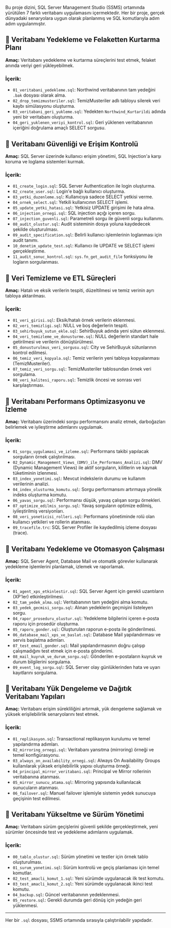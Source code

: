 

Bu proje dizini, SQL Server Management Studio (SSMS) ortamında yürütülen 7 farklı veritabanı uygulamasını içermektedir. Her bir proje, gerçek dünyadaki senaryolara uygun olarak planlanmış ve SQL komutlarıyla adım adım uygulanmıştır.

## 📁 Veritabanı Yedekleme ve Felaketten Kurtarma Planı

**Amaç:** Veritabanı yedekleme ve kurtarma süreçlerini test etmek, felaket anında veriyi geri yükleyebilmek.

### İçerik:
- `01_veritabani_yedekleme.sql`: Northwind veritabanının tam yedeğini `.bak` dosyası olarak alma.
- `02_drop_temizmusteriler.sql`: TemizMusteriler adlı tabloyu silerek veri kaybı simülasyonu oluşturma.
- `03_veritabani_geri_yukleme.sql`: Yedekten `Northwind_Kurtarildi` adında yeni bir veritabanı oluşturma.
- `04_geri_yuklenen_veriyi_kontrol.sql`: Geri yüklenen veritabanının içeriğini doğrulama amaçlı SELECT sorgusu.

## 📁 Veritabanı Güvenliği ve Erişim Kontrolü

**Amaç:** SQL Server üzerinde kullanıcı erişim yönetimi, SQL Injection'a karşı koruma ve loglama sistemleri kurmak.

### İçerik:
- `01_create_login.sql`: SQL Server Authentication ile login oluşturma.
- `02_create_user.sql`: Login'e bağlı kullanıcı oluşturma.
- `03_yetki_duzenleme.sql`: Kullanıcıya sadece SELECT yetkisi verme.
- `04_ornek_select.sql`: Yetkili kullanıcının SELECT işlemi.
- `05_update_yetki_hatasi.sql`: Yetkisiz UPDATE girişimi ile hata alma.
- `06_injection_ornegi.sql`: SQL injection açığı içeren sorgu.
- `07_injection_guvenli.sql`: Parametreli sorgu ile güvenli sorgu kullanımı.
- `08_audit_olustur.sql`: Audit sisteminin dosya yoluna kaydedecek şekilde oluşturulması.
- `09_audit_specification.sql`: Belirli kullanıcı işlemlerinin loglanması için audit tanımı.
- `10_denetim_update_test.sql`: Kullanıcı ile UPDATE ve SELECT işlemi gerçekleştirme.
- `11_audit_sonuc_kontrol.sql`: `sys.fn_get_audit_file` fonksiyonu ile logların sorgulanması.

## 📁  Veri Temizleme ve ETL Süreçleri

**Amaç:** Hatalı ve eksik verilerin tespiti, düzeltilmesi ve temiz verinin ayrı tabloya aktarılması.

### İçerik:
- `01_veri_girisi.sql`: Eksik/hatalı örnek verilerin eklenmesi.
- `02_veri_temizligi.sql`: NULL ve boş değerlerin tespiti.
- `03_sehirbuyuk_sutun_ekle.sql`: SehirBuyuk adında yeni sütun eklenmesi.
- `04_veri_temizleme_ve_donusturme.sql`: NULL değerlerin standart hale getirilmesi ve verilerin dönüştürülmesi.
- `05_donusturulmus_veri_sorgusu.sql`: City ve SehirBuyuk sütunlarının kontrol edilmesi.
- `06_temiz_veri_kopyala.sql`: Temiz verilerin yeni tabloya kopyalanması (TemizMusteriler).
- `07_temiz_veri_sorgu.sql`: TemizMusteriler tablosundan örnek veri sorgulama.
- `08_veri_kalitesi_raporu.sql`: Temizlik öncesi ve sonrası veri karşılaştırması.

## 📁 Veritabanı Performans Optimizasyonu ve İzleme

**Amaç:** Veritabanı üzerindeki sorgu performansını analiz etmek, darboğazları belirlemek ve iyileştirme adımlarını uygulamak.

### İçerik:
- `01_sorgu_uygulamasi_ve_izleme.sql`: Performans takibi yapılacak sorguların örnek çalıştırılması.
- `02_Dynamic_Management_Views_(DMV)_ile_Performans_Analizi.sql`: DMV (Dynamic Management Views) ile aktif sorguların, kilitlerin ve kaynak tüketiminin izlenmesi.
- `03_index_yonetimi.sql`: Mevcut indekslerin durumu ve kullanım verilerinin analizi.
- `04_index_olusturma_komutu.sql`: Sorgu performansını artırmaya yönelik indeks oluşturma komutu.
- `06_yavas_sorgu.sql`: Performansı düşük, yavaş çalışan sorgu örnekleri.
- `07_optimize_edilmis_sorgu.sql`: Yavaş sorguların optimize edilmiş, iyileştirilmiş versiyonları.
- `08_veri_yoneticisi_rolleri.sql`: Performans yönetiminde rolü olan kullanıcı yetkileri ve rollerin atanması.
- `09_tracefile.trc`: SQL Server Profiler ile kaydedilmiş izleme dosyası (trace).

## 📁 Veritabanı Yedekleme ve Otomasyon Çalışması

**Amaç:** SQL Server Agent, Database Mail ve otomatik görevler kullanarak yedekleme işlemlerini planlamak, izlemek ve raporlamak.

### İçerik:
- `01_agent_xps_etkinlestir.sql`: SQL Server Agent için gerekli uzantıların (XP'ler) etkinleştirilmesi.
- `02_tam_yedek_alma.sql`: Veritabanının tam yedeğini alma komutu.
- `03_yedek_gecmisi_sorgu.sql`: Alınan yedeklerin geçmişini listeleyen sorgu.
- `04_rapor_proseduru_olustur.sql`: Yedekleme bilgilerini içeren e-posta raporu için prosedür oluşturma.
- `05_raporu_gonder.sql`: Oluşturulan raporun e-posta ile gönderilmesi.
- `06_database_mail_xps_ve_baslat.sql`: Database Mail yapılandırması ve servis başlatma adımları.
- `07_test_email_gonder.sql`: Mail yapılandırmasının doğru çalışıp çalışmadığını test etmek için e-posta gönderimi.
- `08_mail_kuyruk_ve_durum_sorgu.sql`: Gönderilen e-postaların kuyruk ve durum bilgilerini sorgulama.
- `09_event_log_sorgu.sql`: SQL Server olay günlüklerinden hata ve uyarı kayıtlarını sorgulama.

## 📁 Veritabanı Yük Dengeleme ve Dağıtık Veritabanı Yapıları

**Amaç:** Veritabanı erişim sürekliliğini artırmak, yük dengeleme sağlamak ve yüksek erişilebilirlik senaryolarını test etmek.

### İçerik:
- `01_replikasyon.sql`: Transactional replikasyon kurulumu ve temel yapılandırma adımları.
- `02_mirroring_ornegi.sql`: Veritabanı yansıtma (mirroring) örneği ve temel konfigürasyonu.
- `03_always_on_availability_ornegi.sql`: Always On Availability Groups kullanılarak yüksek erişilebilirlik yapısı oluşturma örneği.
- `04_principal_mirror_veritabani.sql`: Principal ve Mirror rollerinin veritabanına atanması.
- `05_mirror_sunucu_atama.sql`: Mirroring yapısında kullanılacak sunucuların atanması.
- `06_failover.sql`: Manuel failover işlemiyle sistemin yedek sunucuya geçişinin test edilmesi.

## 📁 Veritabanı Yükseltme ve Sürüm Yönetimi

**Amaç:** Veritabanı sürüm geçişlerini güvenli şekilde gerçekleştirmek, yeni sürümler öncesinde test ve yedekleme adımlarını uygulamak.

### İçerik:
- `00_tablo_olustur.sql`: Sürüm yönetimi ve testler için örnek tablo oluşturulması.
- `01_surum_yonetimi.sql`: Sürüm kontrolü ve geçiş planlaması için temel komutlar.
- `02_test_amacli_komut_1.sql`: Yeni sürümde uygulanacak ilk test komutu.
- `03_test_amacli_komut_2.sql`: Yeni sürümde uygulanacak ikinci test komutu.
- `04_backup.sql`: Güncel veritabanının yedeklenmesi.
- `05_restore.sql`: Gerekli durumda geri dönüş için yedeğin geri yüklenmesi.

---

Her bir `.sql` dosyası, SSMS ortamında sırasıyla çalıştırılabilir yapıdadır.
